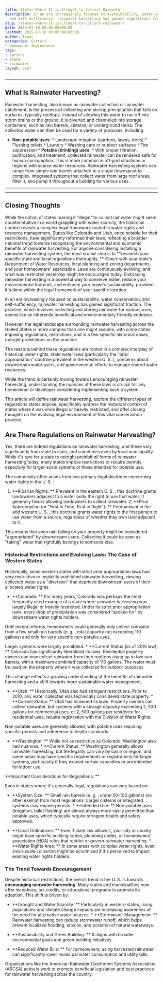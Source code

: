 ```yaml
---
title: States Where It is Illegal to Collect Rainwater
description: In an era increasingly focused on sustainability, water conservation,
  and self-sufficiency, rainwater harvesting has gained significant traction.
slug: /states-where-it-is-illegal-to-collect-rainwater/
date: 2025-07-10 00:00:00+00:00
lastmod: 2025-07-10 00:00:00+03:00
author: Isaac
categories: Gutters
- Homeowner Improvement
tags:
- gutters
- state
- rainwater
layout: post
---
```

---

## What Is Rainwater Harvesting?
Rainwater harvesting, also known as rainwater collection or rainwater catchment, is the process of collecting and storing precipitation that falls on surfaces, typically rooftops. Instead of allowing this water to run off into storm drains or the ground, it is diverted and channeled into storage containers, such as rain barrels, cisterns, or underground tanks.
The collected water can then be used for a variety of purposes, including:

* **Non-potable uses:** * Landscape irrigation (gardens, lawns, trees) * Flushing toilets * Laundry * Washing cars or outdoor surfaces * Fire suppression * **Potable (drinking) uses:** * With proper filtration, purification, and treatment, collected rainwater can be rendered safe for human consumption. This is more common in off-grid situations or regions with scarce water resources.
Rainwater harvesting systems can range from simple rain barrels attached to a single downspout to complex, integrated systems that collect water from large roof areas, filter it, and pump it throughout a building for various uses.
---
---

## Closing Thoughts
While the notion of states making it "illegal" to collect rainwater might seem counterintuitive in a world grappling with water scarcity, the historical context reveals a complex legal framework rooted in water rights and resource management. States like Colorado and Utah, once notable for their restrictions, have significantly reformed their laws, reflecting a broader national trend towards recognizing the environmental and economic benefits of rainwater harvesting.
For anyone considering installing a rainwater harvesting system, the most crucial step is to **research your specific state and local regulations thoroughly. ** Check with your state's Department of Water Resources, local planning and zoning departments, and your homeowners' association. Laws are continuously evolving, and what was restricted yesterday might be encouraged today.
Embracing rainwater harvesting is a powerful way to conserve water, reduce your environmental footprint, and enhance your home's sustainability, provided it's done within the legal framework of your specific location.

In an era increasingly focused on sustainability, water conservation, and self-sufficiency, rainwater harvesting has gained significant traction. The practice, which involves collecting and storing rainwater for various uses, seems like an inherently beneficial and environmentally friendly endeavor.

However, the legal landscape surrounding rainwater harvesting across the United States is more complex than one might assume, with some states imposing regulations, restrictions, and in a few specific historical cases, outright prohibitions on the practice.

The reasons behind these regulations are rooted in a complex interplay of historical water rights, state water laws (particularly the "prior appropriation" doctrine prevalent in the western U. S. ), concerns about downstream water users, and governmental efforts to manage shared water resources.

While the trend is certainly moving towards encouraging rainwater harvesting, understanding the nuances of these laws is crucial for any homeowner or developer considering implementing such a system.

This article will define rainwater harvesting, explore the different types of regulations states impose, specifically address the historical context of states where it was once illegal or heavily restricted, and offer closing thoughts on the evolving legal environment of this vital conservation practice.

##  Are There Regulations on Rainwater Harvesting?

Yes, there are indeed regulations on rainwater harvesting, and these vary significantly from state to state, and sometimes even by local municipality. While it's rare for a state to outright prohibit *all* forms of rainwater harvesting today, many states impose restrictions or require permits, especially for larger-scale systems or those intended for potable use.

The complexity often arises from two primary legal doctrines concerning water rights in the U. S. :

1. **Riparian Rights: ** Prevalent in the eastern U. S. , this doctrine grants landowners adjacent to a water body the right to use that water. It generally favors allowing landowners to collect rainwater. 2. **Prior Appropriation (or "First in Time, First in Right"): ** Predominant in the arid western U. S. , this doctrine grants water rights to the first person to use water from a source, regardless of whether they own land adjacent to it.

This means that even rain falling on your property might be considered "appropriated" by downstream users. Collecting it could be seen as "taking" water that rightfully belongs to someone else.

###  Historical Restrictions and Evolving Laws: The Case of Western States

Historically, some western states with strict prior appropriation laws had very restrictive or implicitly prohibited rainwater harvesting, viewing collected water as a "diversion" that deprived downstream users of their allocated water rights.

* **Colorado: ** For many years, Colorado was perhaps the most frequently cited example of a state where rainwater harvesting was largely illegal or heavily restricted. Under its strict prior appropriation laws, every drop of precipitation was considered "spoken for" by downstream water rights holders.

Until recent reforms, homeowners could generally only collect rainwater from a few small rain barrels (e. g. , total capacity not exceeding 110 gallons) and only for very specific non-potable uses.

Larger systems were largely prohibited. * **Current Status (as of 2016 law): ** Colorado has significantly liberalized its laws. Residential property owners can now collect rainwater from their rooftops using up to two rain barrels, with a maximum combined capacity of 110 gallons. The water must be used on the property where it was collected for outdoor purposes.

This change reflects a growing understanding of the benefits of rainwater harvesting and a shift towards more sustainable water management.

* **Utah: ** Historically, Utah also had stringent restrictions. Prior to 2010, any water collected was technically considered state property. * **Current Status: ** Utah has loosened its laws. Property owners can collect rainwater, but systems with a storage capacity exceeding 2, 500 gallons for commercial uses, or 2, 500 gallons *per residence* for residential uses, require registration with the Division of Water Rights.

Non-potable uses are generally allowed, with potable uses requiring specific permits and adherence to health standards.

* **Washington: ** While not as restrictive as Colorado, Washington also had nuances. * **Current Status: ** Washington generally allows rainwater harvesting, but the legality can vary by basin or region, and some areas may have specific requirements or registrations for larger systems, particularly if they exceed certain capacities or are intended for indoor use.

**Important Considerations for Regulations: **

Even in states where it's generally legal, regulations can vary based on:

* **System Size: ** Small rain barrels (e. g. , under 50-100 gallons) are often exempt from most regulations. Larger cisterns or integrated systems may require permits. * **Intended Use: ** Non-potable uses (irrigation, toilet flushing) are almost always more easily permitted than potable uses, which typically require stringent health and safety approvals.

* **Local Ordinances: ** Even if state law allows it, your city or county might have specific building codes, plumbing codes, or homeowners' association (HOA) rules that restrict or govern rainwater harvesting. * **Water Rights Area: ** In some areas with complex water rights, even small-scale collection might be scrutinized if it's perceived to impact existing water rights holders.

###  The Trend Towards Encouragement

Despite historical restrictions, the overall trend in the U. S. is towards **encouraging rainwater harvesting**. Many states and municipalities now offer incentives, tax credits, or educational programs to promote its adoption. This shift is driven by:

* **Drought and Water Scarcity: ** Particularly in western states, rising populations and climate change impacts are increasing awareness of the need for alternative water sources. * **Stormwater Management: ** Rainwater harvesting can reduce stormwater runoff, which helps prevent localized flooding, erosion, and pollution of natural waterways.

* **Sustainability and Green Building: ** It aligns with broader environmental goals and green building initiatives.

* **Reduced Water Bills: ** For homeowners, using harvested rainwater can significantly lower municipal water consumption and utility bills.

Organizations like the American Rainwater Catchment Systems Association (ARCSA) actively work to promote beneficial legislation and best practices for rainwater harvesting across the country.